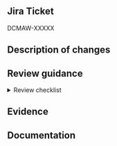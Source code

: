 ## Jira Ticket
<!-- Add your Jira ticket link here. -->
DCMAW-XXXXX

## Description of changes
<!-- 
- Describe what changed and why
- Call out specific areas that need focus in the review
- Call out new patterns and articulate why they're being proposed
- For larger PRs, provide guidance on how best to start the review/understand the change
-->

## Review guidance
<details>
<summary>Review checklist</summary>

### Functional Review
- **Functionality**: Does it meet the acceptance criteria on the ticket and work as expected?
- **Requirements**: Does the code meet functional and non-functional requirements including compliance with programme standards and security gates?

### Security & Compliance
- **Personally Identifiable Information**: Is it possible for PII to be logged?
- **Security Considerations**: Are there any security implications that need to be addressed?

### Quality Assurance
- **Testing**: Is the code well-tested with sufficient coverage to provide confidence in correctness?
- **Edge Cases**: Have edge cases been considered and handled appropriately?

### Code Quality
- **Readability**: Is the code easy to understand for all team members, with clear naming and appropriate documentation?
- **Maintainability**: Is the code easy to change, reuse, and extend?
- **Code Style**: Does it follow our coding conventions and best practices?
- **Code Quality**: Is the code maintainable and following best practices? See [Values, Principles & Practives](https://govukverify.atlassian.net/wiki/spaces/DCMAW/pages/4955865126/ID+Check+Web+-+Values+Principles+and+Practices)

### Observability & Operations
- **Observability**: Are there appropriate logs/metrics that would help debug and monitor the service?
- **Performance**: Are there any performance considerations or potential bottlenecks?

### Documentation
- **Documentation**: Is the code well documented? Is there any existing documentation that needs updating?
- **Comments**: Are complex sections of code adequately commented if the intent is not clear?

### Review PR:
- **Title**: Contains ticket number and clear summary of change
- **Description**: Has clear description of change
</details>

## Evidence
<!-- 
- Provide evidence that changes work as expected
- For UI changes, include screenshots or recordings
- For API changes, include example requests/responses
- For infrastructure changes, include relevant logs or screenshots

Note: Leave this blank if no testing additional to the pull request workflows has been executed

When you should run the test container:
- If you've touched Docker configuration
- If you've added new environment variables
- For UI changes
-->

## Documentation
<!-- 
- Call out if key repository documentation has been updated
- Link to external documentation that has been updated

Note: Leave this blank if no documentation changes have been made
-->